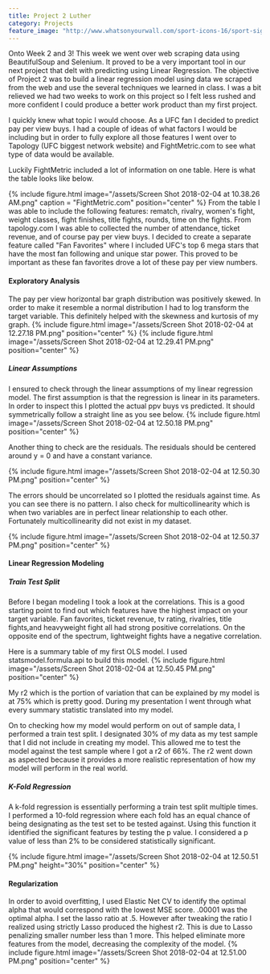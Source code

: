 ```yaml
---
title: Project 2 Luther
category: Projects
feature_image: "http://www.whatsonyourwall.com/sport-icons-16/sport-sign-size-colour-grey-17488-32861_medium.jpg"
---
```

Onto Week 2 and 3! This week we went over web scraping data using BeautifulSoup and Selenium. It proved to be a very important tool in our next project that delt with predicting using Linear Regression. The objective of Project 2 was to build a linear regression model using data we scraped from the web and use the several techniques we learned in class.  I was a bit relieved we had two weeks to work on this project so I felt less rushed and more confident I could produce a better work product than my first project.

I quickly knew what topic I would choose. As a UFC fan I decided to predict pay per view buys. I had a couple of ideas of what factors I would be including but in order to fully explore all those features I went over to Tapology (UFC biggest network website) and FightMetric.com to see what type of data would be available.

Luckily FightMetric included a lot of information on one table. Here is what the table looks like below.

{% include figure.html image="/assets/Screen Shot 2018-02-04 at 10.38.26 AM.png" caption = "FightMetric.com" position="center" %}
From the table I was able to include the following features: rematch, rivalry, women's fight, weight classes, fight finishes, title fights, rounds, time on the fights. From tapology.com I was able to collected the number of attendance, ticket revenue, and of course pay per view buys. I decided to create a separate feature called "Fan Favorites" where I included UFC's top 6 mega stars that have the most fan following and unique star power. This proved to be important as these fan favorites drove a lot of these pay per view numbers.
<!-- more -->
#### Exploratory Analysis

The pay per view horizontal bar graph distribution was positively skewed. In order to make it resemble a normal distribution I had to log transform the target variable. This definitely helped with the skewness and kurtosis of my graph.
{% include figure.html image="/assets/Screen Shot 2018-02-04 at 12.27.18 PM.png"  position="center" %}
{% include figure.html image="/assets/Screen Shot 2018-02-04 at 12.29.41 PM.png"  position="center" %}

##### Linear Assumptions

I ensured to check through the linear assumptions of my linear regression model. The first assumption is that the regression is linear in its parameters. In order to inspect this I plotted the actual ppv buys vs predicted. It should symmetrically follow a straight line as you see below.
{% include figure.html image="/assets/Screen Shot 2018-02-04 at 12.50.18 PM.png"  position="center" %}

Another thing to check are the residuals. The residuals should be centered around y = 0 and have a constant variance.

{% include figure.html image="/assets/Screen Shot 2018-02-04 at 12.50.30 PM.png"  position="center" %}

The errors should be uncorrelated so I plotted the residuals against time. As you can see there is no pattern. I also check for multicollinearity which is when two variables are in perfect linear relationship to each other. Fortunately multicollinearity did not exist in my dataset.

{% include figure.html image="/assets/Screen Shot 2018-02-04 at 12.50.37 PM.png"  position="center" %}

#### Linear Regression Modeling

##### Train Test Split

Before I began modeling I took a look at the correlations. This is a good starting point to find out which features have the highest impact on your target variable. Fan favorites, ticket revenue, tv rating, rivalries, title fights,and heavyweight fight all had strong positive correlations. On the opposite end of the spectrum, lightweight fights have a negative correlation.

Here is a summary table of my first OLS model. I used statsmodel.formula.api to build this model.
{% include figure.html image="/assets/Screen Shot 2018-02-04 at 12.50.45 PM.png"  position="center" %}

My r2 which is the portion of variation that can be explained by my model is at 75% which is pretty good. During my presentation I went through what every summary statistic translated into my model. 

On to checking how my model would perform on out of sample data, I performed a train test split. I designated 30% of my data as my test sample that I did not include in creating my model. This allowed me to test the model against the test sample where I got a r2 of 66%. The r2 went down as aspected because it provides a more realistic representation of how my model will perform in the real world. 

##### K-Fold Regression
A k-fold regression is essentially performing a train test split multiple times. I performed a 10-fold regression where each fold has an equal chance of being designating as the test set to be tested against. Using this function it identified the significant features by testing the p value. I considered a p value of less than 2% to be considered statistically significant.

{% include figure.html image="/assets/Screen Shot 2018-02-04 at 12.50.51 PM.png"  height="30%"  position="center" %}

#### Regularization

In order to avoid overfitting, I used Elastic Net CV to identify the optimal alpha that would correspond with the lowest MSE score. .00001 was the optimal alpha. I set the lasso ratio at .5. However after tweaking the ratio I realized using strictly Lasso produced the highest r2. This is due to Lasso penalizing smaller number less than 1 more. This helped eliminate more features from the model, decreasing the complexity of the model. 
{% include figure.html image="/assets/Screen Shot 2018-02-04 at 12.51.00 PM.png"  position="center" %}

